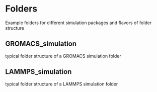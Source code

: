 # Folders
Example folders for different simulation packages
and flavors of folder structure

## GROMACS_simulation
typical folder structure of a GROMACS simulation folder

## LAMMPS_simulation
typical folder structure of a LAMMPS simulation folder